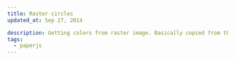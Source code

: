 ```yaml
---
title: Raster circles
updated_at: Sep 27, 2014

description: Getting colors from raster image. Basically copied from the Paper.js Mona Lisa example.
tags:
  - paperjs
---
```


<script type="text/paperscript" canvas="canvas-0001">
  var raster = new Raster('assets/starry-night.jpg');

  // Hide the original image
  raster.visible = false;

  var gridSize = 13;

  // Space the cells by 120%:
  var spacing = 1.2;

  // As the web is asynchronous, we need to wait for the raster to load
  // before we can perform any operation on its pixels.
  raster.on('load', function() {
    // Resize image to a manageable size
    raster.size = new Size(50, 32);

    for (var y = 0; y < raster.height; y++) {
      for(var x = 0; x < raster.width; x++) {
        // Get the color of the pixel:
        var color = raster.getPixel(x, y);

        // Create a circle shaped path:
        var path = new Path.Circle({
          center: new Point(x, y) * gridSize,
          radius: gridSize / 2 / spacing
        });

        // Set the fill color of the path to the color
        // of the pixel:
        path.fillColor = color;
      }
    }

    // Move the active layer to the center of the view, so all
    // the created paths in it appear centered.
    project.activeLayer.position = view.center;
  });

  // Move the active layer to the center of the view:
  project.activeLayer.position = view.center;

</script>

<canvas id="canvas-0001"></canvas>
